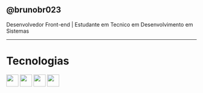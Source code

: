 ## @brunobr023
Desenvolvedor Front-end | Estudante em Tecnico em Desenvolvimento em Sistemas
<hr>
<h1>Tecnologias</h1>
<div>
  <img src="https://cdn.jsdelivr.net/gh/devicons/devicon@latest/icons/html5/html5-original.svg" style="height: auto; width: 32px;"/>
  <img src="https://cdn.jsdelivr.net/gh/devicons/devicon@latest/icons/css3/css3-original.svg" style="height: auto; width: 32px;"/>
  <img src="https://cdn.jsdelivr.net/gh/devicons/devicon@latest/icons/angular/angular-original.svg" style="height: auto; width: 32px;"/>
  <img src="https://cdn.jsdelivr.net/gh/devicons/devicon@latest/icons/php/php-original.svg" style="height: auto; width: 32px;"/>
</div>
